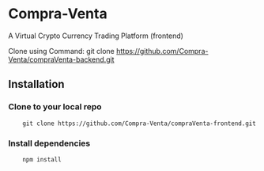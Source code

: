 # Compra-Venta

A Virtual Crypto Currency Trading Platform (frontend)

Clone using Command: git clone https://github.com/Compra-Venta/compraVenta-backend.git

## Installation

### Clone to your local repo

```
    git clone https://github.com/Compra-Venta/compraVenta-frontend.git
```

### Install dependencies

```
    npm install
```


